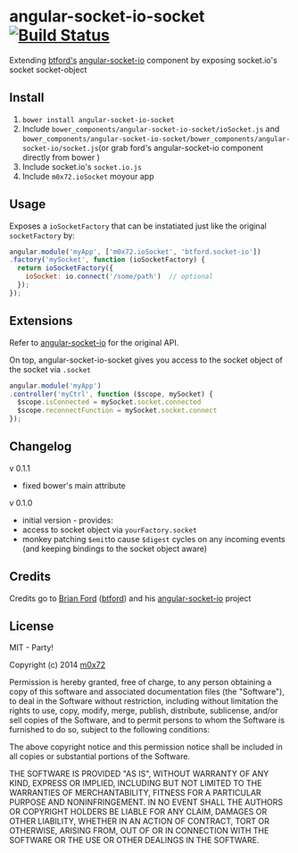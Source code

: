 angular-socket-io-socket [![Build Status](https://travis-ci.org/m0x72/angular-socket-io-socket.svg?branch=master)](https://travis-ci.org/m0x72/angular-socket-io-socket)
========================

Extending [btford's](https://github.com/btford) [angular-socket-io](https://github.com/btford/angular-socket-io) component by exposing socket.io's socket socket-object

## Install
1.  `bower install angular-socket-io-socket`
2.  Include `bower_components/angular-socket-io-socket/ioSocket.js` and `bower_components/angular-socket-io-socket/bower_components/angular-socket-io/socket.js`(or grab ford's angular-socket-io component directly from bower
)
3.  Include socket.io's `socket.io.js`
4.  Include `m0x72.ioSocket` moyour app

## Usage
Exposes a `ioSocketFactory` that can be instatiated just like the original `socketFactory` by:

```javascript
angular.module('myApp', ['m0x72.ioSocket', 'btford.socket-io'])
.factory('mySocket', function (ioSocketFactory) {
  return ioSocketFactory({
    ioSocket: io.connect('/some/path')  // optional
  });
});
```

## Extensions
Refer to [angular-socket-io](https://github.com/btford/angular-socket-io) for the original API.

On top, angular-socket-io-socket gives you access to the socket object of the socket via `.socket`
```javascript
angular.module('myApp')
.controller('myCtrl', function ($scope, mySocket) {
  $scope.isConnected = mySocket.socket.connected
  $scope.reconnectFunction = mySocket.socket.connect
});

```
## Changelog
v 0.1.1
*  fixed bower's main attribute

v 0.1.0
*  initial version  - provides:
  *  access to socket object via `yourFactory.socket`
  *  monkey patching `$emit`to cause `$digest` cycles on any incoming events (and keeping bindings to the socket object aware)

## Credits
Credits go to [Brian Ford](http://btford.com) ([btford](https://github.com/btford)) and his [angular-socket-io](https://github.com/btford/angular-socket-io) project

## License
MIT  - Party!

Copyright (c) 2014 [m0x72](http://github.com/m0x72)

Permission is hereby granted, free of charge, to any person obtaining a copy of this software and associated documentation files (the "Software"), to deal in the Software without restriction, including without limitation the rights to use, copy, modify, merge, publish, distribute, sublicense, and/or sell copies of the Software, and to permit persons to whom the Software is furnished to do so, subject to the following conditions:

The above copyright notice and this permission notice shall be included in all copies or substantial portions of the Software.

THE SOFTWARE IS PROVIDED "AS IS", WITHOUT WARRANTY OF ANY KIND, EXPRESS OR IMPLIED, INCLUDING BUT NOT LIMITED TO THE WARRANTIES OF MERCHANTABILITY, FITNESS FOR A PARTICULAR PURPOSE AND NONINFRINGEMENT. IN NO EVENT SHALL THE AUTHORS OR COPYRIGHT HOLDERS BE LIABLE FOR ANY CLAIM, DAMAGES OR OTHER LIABILITY, WHETHER IN AN ACTION OF CONTRACT, TORT OR OTHERWISE, ARISING FROM, OUT OF OR IN CONNECTION WITH THE SOFTWARE OR THE USE OR OTHER DEALINGS IN THE SOFTWARE.
